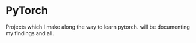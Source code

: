# PyTorch
Projects which I make along the way to learn pytorch. will be documenting my findings and all.

